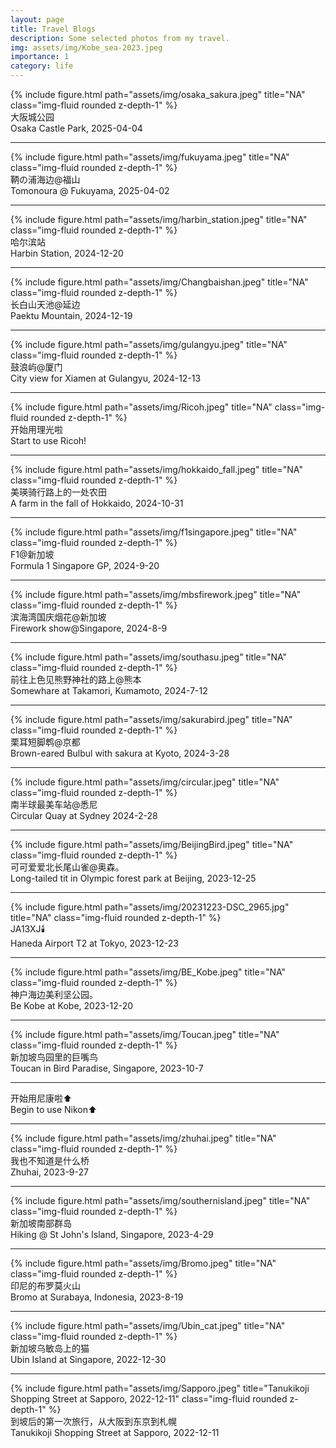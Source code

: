 ```yaml
---
layout: page
title: Travel Blogs
description: Some selected photos from my travel.
img: assets/img/Kobe_sea-2023.jpeg
importance: 1
category: life
---
```


<div class="row">
    <div class="col-sm mt-3 mt-md-0">
        {% include figure.html path="assets/img/osaka_sakura.jpeg" title="NA" class="img-fluid rounded z-depth-1" %}
    </div>
</div>
<div class="caption">
    大阪城公园 <br>
    Osaka Castle Park, 2025-04-04
</div>

<hr>


<div class="row">
    <div class="col-sm mt-3 mt-md-0">
        {% include figure.html path="assets/img/fukuyama.jpeg" title="NA" class="img-fluid rounded z-depth-1" %}
    </div>
</div>
<div class="caption">
    鞆の浦海边@福山 <br>
    Tomonoura @ Fukuyama, 2025-04-02
</div>

<hr>


<div class="row">
    <div class="col-sm mt-3 mt-md-0">
        {% include figure.html path="assets/img/harbin_station.jpeg" title="NA" class="img-fluid rounded z-depth-1" %}
    </div>
</div>
<div class="caption">
    哈尔滨站 <br>
    Harbin Station, 2024-12-20
</div>

<hr>

<div class="row">
    <div class="col-sm mt-3 mt-md-0">
        {% include figure.html path="assets/img/Changbaishan.jpeg" title="NA" class="img-fluid rounded z-depth-1" %}
    </div>
</div>
<div class="caption">
    长白山天池@延边 <br>
    Paektu Mountain, 2024-12-19
</div>

<hr>

<div class="row">
    <div class="col-sm mt-3 mt-md-0">
        {% include figure.html path="assets/img/gulangyu.jpeg" title="NA" class="img-fluid rounded z-depth-1" %}
    </div>
</div>
<div class="caption">
    鼓浪屿@厦门 <br>
    City view for Xiamen at Gulangyu, 2024-12-13
</div>

<hr>

<div class="row">
    <div class="col-sm mt-3 mt-md-0">
        {% include figure.html path="assets/img/Ricoh.jpeg" title="NA" class="img-fluid rounded z-depth-1" %}
    </div>
</div>
<div class="caption">
    开始用理光啦 <br>
    Start to use Ricoh!
</div>

<hr>

<div class="row">
    <div class="col-sm mt-3 mt-md-0">
        {% include figure.html path="assets/img/hokkaido_fall.jpeg" title="NA" class="img-fluid rounded z-depth-1" %}
    </div>
</div>
<div class="caption">
    美瑛骑行路上的一处农田 <br>
    A farm in the fall of Hokkaido, 2024-10-31
</div>

<hr>

<div class="row">
    <div class="col-sm mt-3 mt-md-0">
        {% include figure.html path="assets/img/f1singapore.jpeg" title="NA" class="img-fluid rounded z-depth-1" %}
    </div>
</div>
<div class="caption">
    F1@新加坡 <br>
    Formula 1 Singapore GP, 2024-9-20
</div>

<hr>

<div class="row">
    <div class="col-sm mt-3 mt-md-0">
        {% include figure.html path="assets/img/mbsfirework.jpeg" title="NA" class="img-fluid rounded z-depth-1" %}
    </div>
</div>
<div class="caption">
    滨海湾国庆烟花@新加坡 <br>
    Firework show@Singapore, 2024-8-9
</div>

<hr>
<div class="row">
    <div class="col-sm mt-3 mt-md-0">
        {% include figure.html path="assets/img/southasu.jpeg" title="NA" class="img-fluid rounded z-depth-1" %}
    </div>
</div>
<div class="caption">
    前往上色见熊野神社的路上@熊本 <br>
    Somewhare at Takamori, Kumamoto, 2024-7-12
</div>

<hr>
<div class="row">
    <div class="col-sm mt-3 mt-md-0">
        {% include figure.html path="assets/img/sakurabird.jpeg" title="NA" class="img-fluid rounded z-depth-1" %}
    </div>
</div>
<div class="caption">
    栗耳短脚鹎@京都 <br>
    Brown-eared Bulbul with sakura at Kyoto, 2024-3-28
</div>

<hr>

<div class="row">
    <div class="col-sm mt-3 mt-md-0">
        {% include figure.html path="assets/img/circular.jpeg" title="NA" class="img-fluid rounded z-depth-1" %}
    </div>
</div>
<div class="caption">
    南半球最美车站@悉尼 <br>
    Circular Quay at Sydney 2024-2-28
</div>

<hr>

<div class="row">
    <div class="col-sm mt-3 mt-md-0">
        {% include figure.html path="assets/img/BeijingBird.jpeg" title="NA" class="img-fluid rounded z-depth-1" %}
    </div>
</div>
<div class="caption">
    可可爱爱北长尾山雀@奥森。<br>
   Long-tailed tit in Olympic forest park at Beijing, 2023-12-25
</div>

<hr>
<div class="row">
    <div class="col-sm mt-3 mt-md-0">
        {% include figure.html path="assets/img/20231223-DSC_2965.jpg" title="NA" class="img-fluid rounded z-depth-1" %}
    </div>
</div>
<div class="caption">
    JA13XJ🕯️<br>
   Haneda Airport T2 at Tokyo, 2023-12-23
</div>

<hr>

<div class="row">
    <div class="col-sm mt-3 mt-md-0">
        {% include figure.html path="assets/img/BE_Kobe.jpeg" title="NA" class="img-fluid rounded z-depth-1" %}
    </div>
</div>
<div class="caption">
    神户海边美利坚公园。<br>
   Be Kobe at Kobe, 2023-12-20
</div>

<hr>

<div class="row">
    <div class="col-sm mt-3 mt-md-0">
        {% include figure.html path="assets/img/Toucan.jpeg" title="NA" class="img-fluid rounded z-depth-1" %}
    </div>
</div>
<div class="caption">
    新加坡鸟园里的巨嘴鸟<br>
   Toucan in Bird Paradise, Singapore, 2023-10-7
</div>

--------------------
开始用尼康啦⬆️<br>
Begin to use Nikon⬆️

--------------------

<div class="row">
    <div class="col-sm mt-3 mt-md-0">
        {% include figure.html path="assets/img/zhuhai.jpeg" title="NA" class="img-fluid rounded z-depth-1" %}
    </div>
</div>
<div class="caption">
    我也不知道是什么桥<br>
   Zhuhai, 2023-9-27
</div>

<hr>
<div class="row">
    <div class="col-sm mt-3 mt-md-0">
        {% include figure.html path="assets/img/southernisland.jpeg" title="NA" class="img-fluid rounded z-depth-1" %}
    </div>
</div>
<div class="caption">
    新加坡南部群岛<br>
    Hiking @ St John's Island, Singapore, 2023-4-29<br>
</div>

<hr>
<div class="row">
    <div class="col-sm mt-3 mt-md-0">
        {% include figure.html path="assets/img/Bromo.jpeg" title="NA" class="img-fluid rounded z-depth-1" %}
    </div>
</div>
<div class="caption">
    印尼的布罗莫火山<br>
    Bromo at Surabaya, Indonesia, 2023-8-19
</div>

<hr>

<div class="row">
    <div class="col-sm mt-3 mt-md-0">
        {% include figure.html path="assets/img/Ubin_cat.jpeg" title="NA" class="img-fluid rounded z-depth-1" %}
    </div>
</div>
<div class="caption">
    新加坡乌敏岛上的猫<br>
    Ubin Island at Singapore, 2022-12-30
</div>

<hr>
<div class="row">
    <div class="col-sm mt-3 mt-md-0">
        {% include figure.html path="assets/img/Sapporo.jpeg" title="Tanukikoji Shopping Street at Sapporo, 2022-12-11" class="img-fluid rounded z-depth-1" %}
    </div>
</div>
<div class="caption">
    到坡后的第一次旅行，从大阪到东京到札幌<br>
    Tanukikoji Shopping Street at Sapporo, 2022-12-11
</div>


